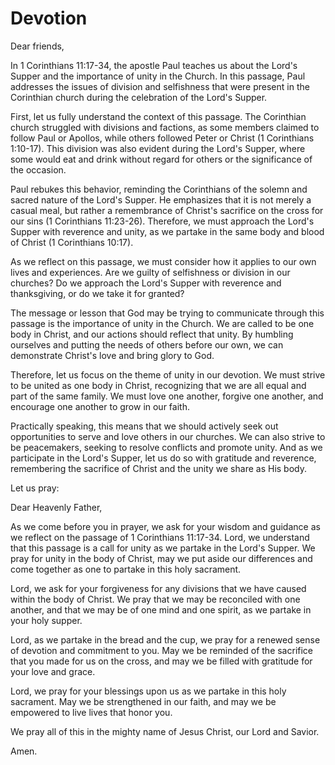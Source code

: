 # Devotion

Dear friends,

In 1 Corinthians 11:17-34, the apostle Paul teaches us about the Lord's Supper and the importance of unity in the Church. In this passage, Paul addresses the issues of division and selfishness that were present in the Corinthian church during the celebration of the Lord's Supper.

First, let us fully understand the context of this passage. The Corinthian church struggled with divisions and factions, as some members claimed to follow Paul or Apollos, while others followed Peter or Christ (1 Corinthians 1:10-17). This division was also evident during the Lord's Supper, where some would eat and drink without regard for others or the significance of the occasion.

Paul rebukes this behavior, reminding the Corinthians of the solemn and sacred nature of the Lord's Supper. He emphasizes that it is not merely a casual meal, but rather a remembrance of Christ's sacrifice on the cross for our sins (1 Corinthians 11:23-26). Therefore, we must approach the Lord's Supper with reverence and unity, as we partake in the same body and blood of Christ (1 Corinthians 10:17).

As we reflect on this passage, we must consider how it applies to our own lives and experiences. Are we guilty of selfishness or division in our churches? Do we approach the Lord's Supper with reverence and thanksgiving, or do we take it for granted?

The message or lesson that God may be trying to communicate through this passage is the importance of unity in the Church. We are called to be one body in Christ, and our actions should reflect that unity. By humbling ourselves and putting the needs of others before our own, we can demonstrate Christ's love and bring glory to God.

Therefore, let us focus on the theme of unity in our devotion. We must strive to be united as one body in Christ, recognizing that we are all equal and part of the same family. We must love one another, forgive one another, and encourage one another to grow in our faith.

Practically speaking, this means that we should actively seek out opportunities to serve and love others in our churches. We can also strive to be peacemakers, seeking to resolve conflicts and promote unity. And as we participate in the Lord's Supper, let us do so with gratitude and reverence, remembering the sacrifice of Christ and the unity we share as His body.

Let us pray: 

Dear Heavenly Father,

As we come before you in prayer, we ask for your wisdom and guidance as we reflect on the passage of 1 Corinthians 11:17-34. Lord, we understand that this passage is a call for unity as we partake in the Lord's Supper. We pray for unity in the body of Christ, may we put aside our differences and come together as one to partake in this holy sacrament.

Lord, we ask for your forgiveness for any divisions that we have caused within the body of Christ. We pray that we may be reconciled with one another, and that we may be of one mind and one spirit, as we partake in your holy supper.

Lord, as we partake in the bread and the cup, we pray for a renewed sense of devotion and commitment to you. May we be reminded of the sacrifice that you made for us on the cross, and may we be filled with gratitude for your love and grace.

Lord, we pray for your blessings upon us as we partake in this holy sacrament. May we be strengthened in our faith, and may we be empowered to live lives that honor you.

We pray all of this in the mighty name of Jesus Christ, our Lord and Savior.

Amen.